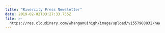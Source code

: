 ```yaml
---
title: "Rivercity Press Newsletter"
date: 2019-02-02T03:27:33.755Z
file: >-
  https://res.cloudinary.com/whanganuihigh/image/upload/v1557980832/newsletters/Rivercity-Press-Newsletter---February-2019.pdf
---
```



